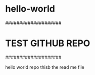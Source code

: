 # hello-world

####################
# TEST GITHUB REPO #
####################

hello world repo
thisb the read me file

